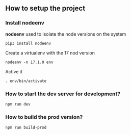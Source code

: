 ## How to setup the project ##

### Install nodeenv ###

**nodeenv** used to isolate the node versions on the system 

    pip3 install nodeenv

Create a virtualenv with the 17 nod version

    nodeenv -n 17.1.0 env

Active it 

    . env/bin/activate

### How to start the dev server for development? ###

    npm run dev


### How to build the prod version? ###

    npm run build-prod
